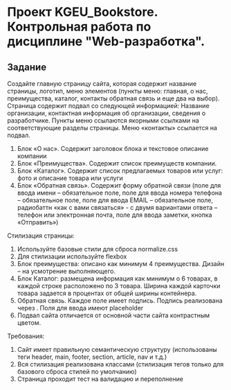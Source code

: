 # Проект KGEU_Bookstore. Контрольная работа по дисциплине "Web-разработка".

## Задание

Создайте главную страницу сайта, которая содержит название страницы, логотип, меню элементов (пункты меню: главная, о нас, преимущества, каталог, контакты обратная связь и еще два на выбор). Страница содержит подвал со следующей информацией: Название организации, контактная информация об организации, сведения о разработчике. Пункты меню ссылаются якорными ссылками на соответствующие разделы страницы. Меню «контакты» ссылается на подвал.
1)	Блок «О нас». Содержит заголовок блока и текстовое описание компании
2)	Блок «Преимущества». Содержит список преимуществ компании.
3)	Блок «Каталог». Содержит список предлагаемых товаров или услуг: фото и описание товара или услуги
4)	Блок «Обратная связь». Содержит форму обратной связи (поле для ввода имени – обязательное поле, поле для ввода номера телефона – обязательное поле, поле для ввода EMAIL – обязательное поле, радиобаттн «как с вами связаться» - с двумя вариантами ответа – телефон или электронная почта, поле для ввода заметки, кнопка «Отправить»)

Стилизация страницы: 
1.	Используйте базовые стили для сброса normalize.css
2.	Для стилизации используйте flexbox
3.	Блок преимущества: описано как минимум 4 преимущества. Дизайн – на усмотрение выполняющего.
4.	Блок Каталог: размещена информация как минимум о 6 товарах, в каждой строке расположено по 3 товара. Ширина каждой карточки товара задается в процентах от общей ширины контейнера.
5.	Обратная связь. Каждое поле имеет подпись. Подпись реализована через <label>. Поля для ввода имеют placeholder
6.	Подвал сайта отличается от основной части сайта контрастным цветом.

Требования:
1.	Сайт имеет правильную семантическую структуру (использованы теги header, main, footer, section, article, nav и т.д.)
2.	Вся стилизация реализована классами (стилизация тегов только для базового сброса стилей по умолчанию)
3.	Страница проходит тест на валидацию и переполнение
